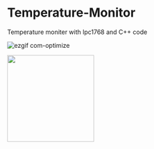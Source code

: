 # Temperature-Monitor

Temperature moniter with lpc1768 and C++ code

![ezgif com-optimize](https://github.com/samlupton/Temperature-Monitor/assets/123123189/78857ba3-74a4-431b-828d-cdc916fe49da)

<img src="ezgif.com-optimize.gif" width=200><br>
